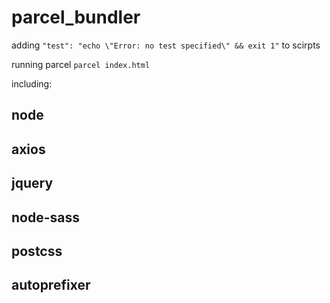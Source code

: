 # parcel_bundler

adding `"test": "echo \"Error: no test specified\" && exit 1"` to scirpts

running parcel `parcel index.html`

including:
## node
## axios
## jquery
## node-sass
## postcss
## autoprefixer
